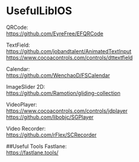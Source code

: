 # UsefulLibIOS

QRCode:<br>
https://github.com/EyreFree/EFQRCode

TextField:<br>
https://github.com/jobandtalent/AnimatedTextInput
https://www.cocoacontrols.com/controls/dttextfield

Calendar:<br>
https://github.com/WenchaoD/FSCalendar

ImageSlider 2D:<br>
https://github.com/Ramotion/gliding-collection

VideoPlayer: <br>
https://www.cocoacontrols.com/controls/jdplayer
https://github.com/libobjc/SGPlayer

Video Recorder: <br>
https://github.com/rFlex/SCRecorder



##Useful Tools
Fastlane: <br>
https://fastlane.tools/
